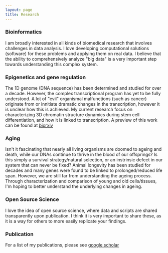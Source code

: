 ```yaml
---
layout: page
title: Research 
---
```


### Bioinformatics
I am broadly interested in all kinds of biomedical research that involves challenges in data analysis. I love developing computational solutions (software) for these problems and applying them on real data. I believe that the ability to comprehensively analyze "big data" is a very important step towards understanding this complex system.

### Epigenetics and gene regulation

The 1D genome (DNA sequence) has been determined and studied for over a decade. However, the complex transcriptional program has yet to be fully understood. A lot of "evil" organismal malfunctions (such as cancer) originate from or innitiate dramatic changes in the transcription, however it is unclear how this is achieved. My current research focus on characterizing 3D chromatin structure dynamics during stem cell differentiation, and how it is linked to transcription. A preview of this work can be found at [biorxiv](https://www.biorxiv.org/content/10.1101/485961v1)

### Aging 
Isn't it fascinating that nearly all living organisms are doomed to ageing and death, while our DNAs continue to thrive in the blood of our offsprings? Is this simply a survival strategy/natural selection, or an instrinsic defect in our system that can never be fixed? Animal longevity has been studied for decades and many genes were found to be linked to prolonged/reduced life span. However, we are still far from understanding the ageing process. Through characterization and comparison of young and old cells/tissues, I'm hoping to better understand the underlying changes in ageing.  

### Open Source Science ###
I love the idea of open source science, where data and scripts are shared transparently upon publication. I think it is very important to share these, as it is a way for others to more easily replicate your findings.  

### Publication ###
For a list of my publications, please see [google scholar](https://scholar.google.com/citations?user=YA5MtwsAAAAJ&hl=en)
